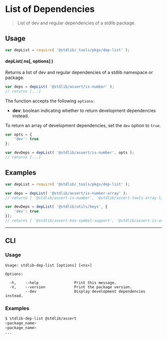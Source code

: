 <!--

@license Apache-2.0

Copyright (c) 2021 The Stdlib Authors.

Licensed under the Apache License, Version 2.0 (the "License");
you may not use this file except in compliance with the License.
You may obtain a copy of the License at

   http://www.apache.org/licenses/LICENSE-2.0

Unless required by applicable law or agreed to in writing, software
distributed under the License is distributed on an "AS IS" BASIS,
WITHOUT WARRANTIES OR CONDITIONS OF ANY KIND, either express or implied.
See the License for the specific language governing permissions and
limitations under the License.

-->

# List of Dependencies

> List of dev and regular dependencies of a stdlib package.

<section class="usage">

## Usage

```javascript
var depList = require( '@stdlib/_tools/pkgs/dep-list' );
```

#### depList( ns\[, options] )

Returns a list of dev and regular dependencies of a stdlib namespace or package.

```javascript
var deps = depList( '@stdlib/assert/is-number' );
// returns [...]
```

The function accepts the following `options`:

-   **dev**: boolean indicating whether to return development dependencies instead.

To return an array of development dependencies, set the `dev` option to `true`.

```javascript
var opts = {
    'dev': true
};

var devDeps = depList( '@stdlib/assert/is-number', opts );
// returns [...]
```

</section>

<!-- /.usage -->

<section class="notes">

</section>

<!-- /.notes -->

<section class="examples">

## Examples

<!-- eslint no-undef: "error" -->

```javascript
var depList = require( '@stdlib/_tools/pkgs/dep-list' );

var deps = depList( '@stdlib/assert/is-number-array' );
// returns [ '@stdlib/assert-is-number', '@stdlib/assert-tools-array-like-function', '@stdlib/utils-define-nonenumerable-read-only-property' ]

var devDeps = depList( '@stdlib/utils/keys', {
    'dev': true
});
// returns [ '@stdlib/assert-has-symbol-support', '@stdlib/assert-is-array', ..., 'proxyquire', 'tape' ]
```

</section>

<!-- /.examples -->

* * *

<section class="cli">

## CLI

<section class="usage">

### Usage

```text
Usage: stdlib-dep-list [options] [<ns>]

Options:

  -h,    --help                Print this message.
  -V,    --version             Print the package version.
         --dev                 Display development dependencies instead.
```

</section>

<!-- /.usage -->

<section class="notes">

</section>

<!-- /.notes -->

<section class="examples">

### Examples

```bash
$ stdlib-dep-list @stdlib/assert
<package_name>
<package_name>
...
```

</section>

<!-- /.examples -->

</section>

<!-- /.cli -->

<section class="links">

</section>

<!-- /.links -->
